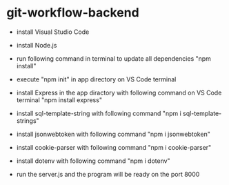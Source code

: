 # git-workflow-backend

-   install Visual Studio Code
-   install Node.js
-   run following command in terminal to update all dependencies "npm install"
-   execute "npm init" in app directory on VS Code terminal
-   install Express in the app diractory with following command on VS Code terminal "npm install express"
-   install sql-template-string with following command "npm i sql-template-strings"
-   install jsonwebtoken with following command "npm i jsonwebtoken"
-   install cookie-parser with following command "npm i cookie-parser"
-   install dotenv with following command "npm i dotenv"

-   run the server.js and the program will be ready on the port 8000
